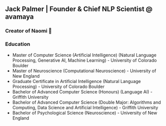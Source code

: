 ## Jack Palmer | Founder & Chief NLP Scientist @ avamaya

### Creator of Naomi 🧠

### Education
- Master of Computer Science (Artificial Intelligence) (Natural Language Processing, Generative AI, Machine Learning) - University of Colorado Boulder
- Master of Neuroscience (Computational Neuroscience) - University of New England
- Graduate Certificate in Artificial Intelligence (Natural Language Processing) - University of Colorado Boulder 
- Bachelor of Advanced Computer Science (Honours) (Language AI) - Griffith University
- Bachelor of Advanced Computer Science (Double Major: Algorithms and Computing, Data Science and Artificial Intelligence) - Griffith University
- Bachelor of Psychological Science (Neuroscience) - University of New England

